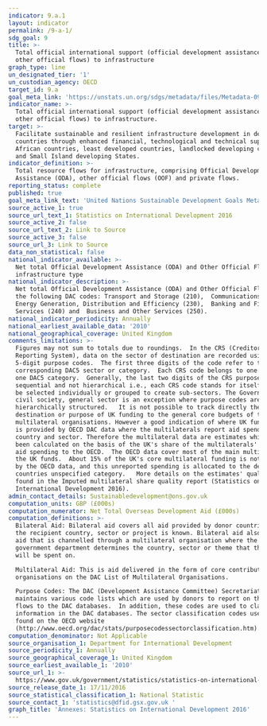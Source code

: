 ```yaml
---
indicator: 9.a.1
layout: indicator
permalink: /9-a-1/
sdg_goal: 9
title: >-
  Total official international support (official development assistance plus
  other official flows) to infrastructure
graph_type: line
un_designated_tier: '1'
un_custodian_agency: OECD
target_id: 9.a
goal_meta_link: 'https://unstats.un.org/sdgs/metadata/files/Metadata-09-0A-01.pdf '
indicator_name: >-
  Total official international support (official development assistance plus
  other official flows) to infrastructure.
target: >-
  Facilitate sustainable and resilient infrastructure development in developing
  countries through enhanced financial, technological and technical support to
  African countries, least developed countries, landlocked developing countries
  and Small Island developing States.
indicator_definition: >-
  Total resource flows for infrastructure, comprising Official Development
  Assistance (ODA), other official flows (OOF) and private flows.
reporting_status: complete
published: true
goal_meta_link_text: 'United Nations Sustainable Development Goals Metadata: 9.a.1'
source_active_1: true
source_url_text_1: Statistics on International Development 2016
source_active_2: false
source_url_text_2: Link to Source
source_active_3: false
source_url_3: Link to Source
data_non_statistical: false
national_indicator_available: >-
  Net total Official Development Assistance (ODA) and Other Official Flows, by
  infrastructure type
national_indicator_description: >-
  Net total Official Development Assistance (ODA) and Other Official Flows under
  the following DAC codes: Transport and Storage (210),  Communications (220), 
  Energy Generation, Distribution and Efficiency (230),  Banking and Financial
  Services (240) and  Business and Other Services (250).
national_indicator_periodicity: Annually
national_earliest_available_data: '2010'
national_geographical_coverage: United Kingdom
comments_limitations: >-
  Figures may not sum to totals due to roundings.  In the CRS (Creditor
  Reporting System), data on the sector of destination are recorded using
  5-digit purpose codes.  The first three digits of the code refer to the
  corresponding DAC5 sector or category.  Each CRS code belongs to one and only
  one DAC5 category.  Generally, the last two digits of the CRS purpose code are
  sequential and not hierarchical i.e., each CRS code stands for itself and can
  be selected individually or grouped to create sub-sectors. The Governance and
  civil society, general sector is an exception where purpose codes are
  hierarchically structured.   It is not possible to track directly the
  destination or purpose of UK funding to the general core budgets of the
  multilateral organisations. However a good indication of where UK funding goes
  is provided by OECD DAC data where the multilaterals report aid spend by
  country and sector. Therefore the multilateral data are estimates which have
  been calculated on the basis of the UK's share of the multilaterals' reported
  aid spending to the OECD.  The OECD data cover most of the main multilaterals
  the UK funds.  About 15% of the UK's core multilateral funding is not covered
  by the OECD data, and this unreported spending is allocated to the developing
  countries unspecified category.   More details on the estimates' quality are
  found in the Imputed multilateral share quality report (Statistics on
  International Development 2016).
admin_contact_details: Sustainabledevelopment@ons.gov.uk
computation_units: GBP (£000s)
computation_numerator: Net Total Overseas Development Aid (£000s)
computation_definitions: >-
  Bilateral Aid: Bilateral aid covers all aid provided by donor countries when
  the recipient country, sector or project is known. Bilateral aid also includes
  aid that is channelled through a multilateral organisation where the
  government department determines the country, sector or theme that the funds
  will be spent on.

  Multilateral Aid: This is aid delivered in the form of core contributions to
  organisations on the DAC List of Multilateral Organisations.

  Purpose Codes: The DAC (Development Assistance Committee) Secretariat
  maintains various code lists which are used by donors to report on their aid
  flows to the DAC databases.  In addition, these codes are used to classify
  information in the DAC databases. The sector classification codes used can be
  found on the OECD website
  (http://www.oecd.org/dac/stats/purposecodessectorclassification.htm).
computation_denominator: Not Applicable
source_organisation_1: Department for International Development
source_periodicity_1: Annually
source_geographical_coverage_1: United Kingdom
source_earliest_available_1: '2010'
source_url_1: >-
  https://www.gov.uk/government/statistics/statistics-on-international-development-2016 
source_release_date_1: 17/11/2016
source_statistical_classification_1: National Statistic
source_contact_1: 'statistics@dfid.gsx.gov.uk '
graph_title: 'Annexes: Statistics on International Development 2016'
---
```

